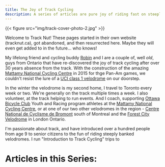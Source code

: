 ```yaml
---
title: The Joy of Track Cycling
description: A series of articles are pure joy of riding fast on steeply banked velodromes
---
```


{{< figure src="img/track-cover-photo-2.jpg" >}}

Welcome to Track Nut!  These pages started in their own website (tracknut.ca), got abandoned, and then resurrected here. Maybe they will even get added to in the future... who knows!

My lifelong friend and cycling buddy [Robin](https://www.physics.utoronto.ca/~marj/Home.html) and I are a couple of, well *old*, guys from Ontario that have re-discovered the joy of track cycling after over 30 years absence from the track. With the construction of the amazing [Mattamy National Cycling Centre](http://www.mattamynationalcyclingcentre.ca/en/index.asp) in 2015 for thge Pan-Am games, we couldn't resist the lure of a [UCI class 1 velodrome](http://www.uci.ch/track/news/article/what-you-should-know-about-velodromes/) on our doorstep.

In the winter the velodrome is my second home, I travel to Toronto every week or two. We're generally on the track multiple times a week. I also volunteer, at the track helping to run events. And I coach, supporting [Ottawa Bicycle Club](https://www.ottawabicycleclub.ca/) Youth and Racing program athletes at the [Mattamy National Cycling Centre](http://www.mattamynationalcyclingcentre.ca/en/index.asp), or at one of our two other velodromes in the region - [Centre National de Cyclisme de Bromont](https://www.velodromebromont.ca/) south of Montreal and the [Forest City Velodrome](http://www.forestcityvelodrome.ca/) in London Ontario.

I'm passionate about track, and have introduced over a hundred people from age 9 to senior citizens to the fun of riding steeply banked velodromes. I run "Introduction to Track Cycling" trips to 

# Articles in this Series:

